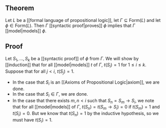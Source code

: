 ## Theorem
Let $L$ be a [[formal language of propositional logic]], let $\Gamma \subseteq\text{Form}(L)$ and let $\phi\in \text{Form}(L)$. Then  $\Gamma$ [[syntactic proof|proves]] $\phi$ implies that $\Gamma$ [[model|models]] $\phi$. 

## Proof
Let $S_1,\dots,S_k$ be a [[syntactic proof]] of $\phi$ from $\Gamma$. We will show by [[induction]] that for all [[model|models]] $t$ of $\Gamma$, $t(S_i) = 1$ for $1\leq i\leq k$. Suppose that for all $j < i$, $t(S_j) = 1$. 
- In the case that $S_i$ is an [[Axioms of Propositional Logic|axiom]], we are done.
- In the case that $S_i\in \Gamma$, we are done. 
- In the case that there exists $m,n < i$ such that $S_n = S_m \rightarrow S_i$, we note that for all [[model|models]] of $\Gamma$, $t(S_n) = t(S_m\rightarrow S_i) = 0$ if $t(S_m)= 1$ and $t(S_i) = 0$. But we know that $t(S_n) = 1$ by the inductive hypothesis, so we must have $t(S_i) = 1$. 